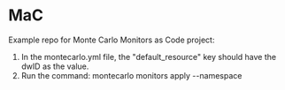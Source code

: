# MaC

Example repo for Monte Carlo Monitors as Code project:
   1. In the montecarlo.yml file, the "default_resource" key should have the dwID as the value.
   2. Run the command: montecarlo monitors apply --namespace <space name> 
 
